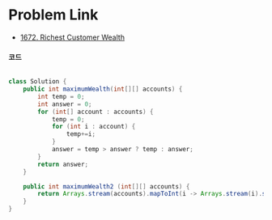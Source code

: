 # Problem Link
- [1672. Richest Customer Wealth](https://leetcode.com/problems/richest-customer-wealth/)


#### 코드

```java

class Solution {
    public int maximumWealth(int[][] accounts) {
        int temp = 0;
        int answer = 0;
        for (int[] account : accounts) {
            temp = 0;
            for (int i : account) {
                temp+=i;
            }
            answer = temp > answer ? temp : answer;
        }
        return answer;
    }

    public int maximumWealth2 (int[][] accounts) {
        return Arrays.stream(accounts).mapToInt(i -> Arrays.stream(i).sum()).max().getAsInt();
    }
}

```
